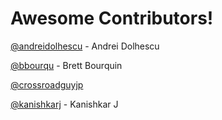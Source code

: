 # Awesome Contributors!

[@andreidolhescu](https://github.com/andreidolhescu) - Andrei Dolhescu

[@bbourqu](https://github.com/bbourqu) - Brett Bourquin

[@crossroadguyjp](https://github.com/crossroadguyjp)

[@kanishkarj](https://github.com/kanishkarj) - Kanishkar J
